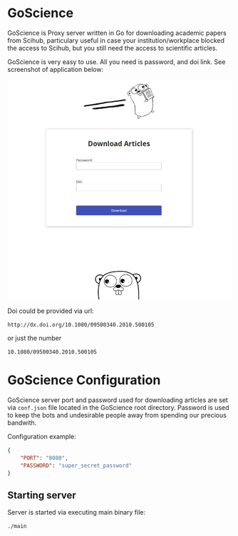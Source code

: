 # GoScience
GoScience is Proxy server written in Go for downloading academic papers from Scihub, particulary
useful in case your institution/workplace blocked the access to Scihub, but you
still need the access to scientific articles.

GoScience is very easy to use. All you need is password, and doi link. See screenshot of
application below:

![GoScience screenshot](goScience_screenshot.png)

Doi could be provided via url:
```
http://dx.doi.org/10.1080/09500340.2010.500105
```

or just the number
```
10.1080/09500340.2010.500105
```

# GoScience Configuration
GoScience server port and password used for downloading articles are set via `conf.json` file
located in the GoScience root directory. Password is used to keep the bots and undesirable
people away from spending our precious bandwith.

Configuration example:

```json
{
    "PORT": "8080",
    "PASSWORD": "super_secret_password"
}
```

## Starting server
Server is started via executing main binary file:
```
./main
```
